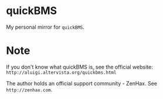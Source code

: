 # quickBMS
My personal mirror for `quickBMS`.

# Note

If you don't know what quickBMS is, see the official website: `http://aluigi.altervista.org/quickbms.html`

The author holds an official support community - ZenHax. See `http://zenhax.com`.
